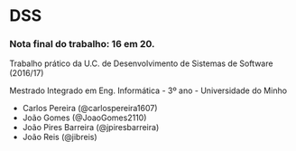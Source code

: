 # DSS
### Nota final do trabalho: 16 em 20.

Trabalho prático da U.C. de Desenvolvimento de Sistemas de Software (2016/17)

Mestrado Integrado em Eng. Informática - 3º ano - Universidade do Minho

* Carlos Pereira (@carlospereira1607)
* João Gomes (@JoaoGomes2110)
* João Pires Barreira (@jpiresbarreira)
* João Reis (@jibreis)

